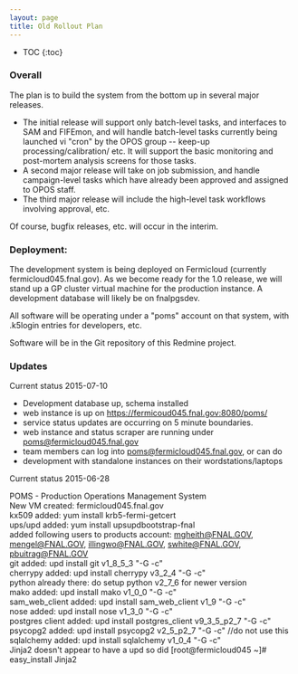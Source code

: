 ```yaml
---
layout: page
title: Old Rollout Plan
---
```

* TOC
{:toc}
### Overall

The plan is to build the system from the bottom up in several major releases.

* The initial release will support only batch-level tasks, and interfaces to SAM and FIFEmon, and will handle batch-level tasks currently being launched vi "cron" by the OPOS group -- keep-up processing/calibration/ etc. It will support the basic monitoring and post-mortem analysis screens for those tasks.
* A second major release will take on job submission, and handle campaign-level tasks which have already been approved and assigned to OPOS staff.
* The third major release will include the high-level task workflows involving approval, etc.

Of course, bugfix releases, etc. will occur in the interim.

### Deployment:

The development system is being deployed on Fermicloud (currently fermicloud045.fnal.gov). As we become ready for the 1.0 release, we will stand up a GP cluster virtual machine for the production instance. A development database will likely be on fnalpgsdev.

All software will be operating under a "poms" account on that system, with .k5login entries
for developers, etc.

Software will be in the Git repository of this Redmine project.

### Updates
Current status 2015-07-10

* Development database up, schema installed
* web instance is up on https://fermicoud045.fnal.gov:8080/poms/
* service status updates are occurring on 5 minute boundaries.
* web instance and status scraper are running under poms@fermicloud045.fnal.gov
* team members can log into poms@fermicloud045.fnal.gov, or can do
* development with standalone instances on their wordstations/laptops


Current status 2015-06-28

POMS - Production Operations Management System  
New VM created: fermicloud045.fnal.gov  
kx509 added: yum install krb5-fermi-getcert  
ups/upd added: yum install upsupdbootstrap-fnal  
added following users to products account: mgheith@FNAL.GOV, mengel@FNAL.GOV, illingwo@FNAL.GOV, swhite@FNAL.GOV, pbuitrag@FNAL.GOV  
git added: upd install git v1_8_5_3 "-G -c"  
cherrypy added: upd install cherrypy v3_2_4 "-G -c"  
python already there: do setup python v2_7_6 for newer version  
mako added: upd install mako v1_0_0 "-G -c"  
sam_web_client added: upd install sam_web_client v1_9 "-G -c"  
nose added: upd install nose v1_3_0 "-G -c"  
postgres client added: upd install postgres_client v9_3_5_p2_7 "-G -c"  
psycopg2 added: upd install psycopg2 v2_5_p2_7 "-G -c" //do not use this  
sqlalchemy added: upd install sqlalchemy v1_0_4 "-G -c"  
Jinja2 doesn't appear to have a upd so did [root@fermicloud045 ~]# easy_install Jinja2